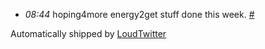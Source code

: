 <html><body><ul class="loudtwitter"><li><em>08:44</em> hoping4more energy2get stuff done this week. <a href="http://twitter.com/merrill517/statuses/1269402324">#</a></li></ul>Automatically shipped by <a href="http://www.loudtwitter.com">LoudTwitter</a></body></html>